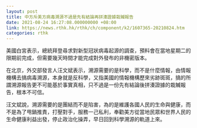 ```yaml
---
layout: post
title: 中方斥美方病毒溯源不過是先有結論再拼湊證據栽贓報告
date: 2021-08-24 16:27:08.000000000 +08:00
link: https://news.rthk.hk/rthk/ch/component/k2/1607365-20210824.htm
categories: rthk
---
```


美國白宮表示，總統拜登尋求對新型冠狀病毒起源的調查，預料會在當地星期二的限期前完成，但需要幾天時間才能完成對外發布的非機密版本。

在北京，外交部發言人汪文斌表示，溯源需要的是科學，而不是什麼情報，由情報機構去搞病毒溯源，本身就是反科學，又指美國的情報機構歷來劣跡斑斑，搞的所謂溯源報告更不可能基於事實真相，只不過是一份先有結論後拼湊證據的栽贓報告，根本不可信。

汪文斌說，溯源需要的是團結而不是陷害，為的是維護各國人民的生命與健康，而不是為了甩鍋推責，打壓對手，服務一己私利，奉勸美方從當地民眾和世界人民的生命健康利益出發，停止政治化操弄，早日回到科學溯源的軌道上來。
